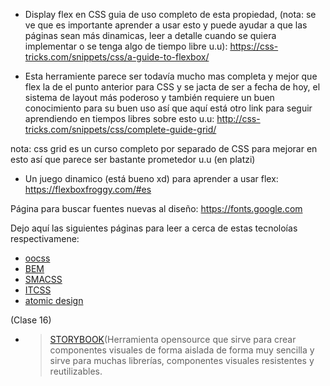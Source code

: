 * Display flex en CSS guia de uso completo de esta propiedad, (nota: se ve que es importante aprender a usar esto y puede ayudar a que las páginas sean más dinamicas, leer a detalle cuando se quiera implementar o se tenga algo de tiempo libre u.u): 
https://css-tricks.com/snippets/css/a-guide-to-flexbox/

* Esta herramiente parece ser todavía mucho mas completa y mejor que flex la de el punto anterior para CSS y se jacta de ser a fecha de hoy, el sistema de layout más poderoso y también requiere un buen conocimiento para su buen uso así que aquí está otro link para seguir aprendiendo en tiempos libres sobre esto u.u:
http://css-tricks.com/snippets/css/complete-guide-grid/

nota: css grid es un curso completo por separado de CSS para mejorar en esto así que parece ser bastante prometedor u.u (en platzi)

* Un juego dinamico (está bueno xd) para aprender a usar flex:
https://flexboxfroggy.com/#es

Página para buscar fuentes nuevas al diseño:
https://fonts.google.com

Dejo aquí las siguientes páginas para leer a cerca de estas tecnoloías respectivamene:
* [oocss](https://www.smashingmagazine.com/2011/12/an-introduction-to-object-oriented-css-oocss/)
* [BEM](http://getbem.com/introduction/)
* [SMACSS](http://smacss.com)
* [ITCSS](https://www.xfive.co/blog/itcss-scalable-maintainable-css-architecture/)
* [atomic design](https://bradfrost.com/blog/post/atomic-web-design/)

(Clase 16)
* > [STORYBOOK]( https://www.youtube.com/watch?v=lA-4Hz9N7qA)(Herramienta opensource que sirve para crear componentes visuales de forma aislada de forma muy sencilla y sirve para muchas librerías, componentes visuales resistentes y reutilizables.
